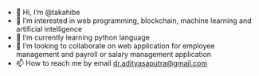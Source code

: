 - 👋 Hi, I’m @takahibe
- 👀 I’m interested in web programming, blockchain, machine learning and artificial intelligence
- 🌱 I’m currently learning python language
- 💞️ I’m looking to collaborate on web application for employee management and payroll or salary management application
- 📫 How to reach me by email dr.adityasaputra@gmail.com

<!---
takahibe/takahibe is a ✨ special ✨ repository because its `README.md` (this file) appears on your GitHub profile.
You can click the Preview link to take a look at your changes.
--->
